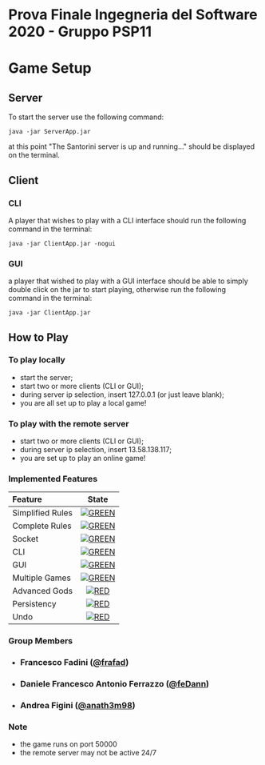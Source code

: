 # Prova Finale Ingegneria del Software 2020 - Gruppo PSP11

# Game Setup

## Server
To start the server use the following command:
```
java -jar ServerApp.jar
```

at this point "The Santorini server is up and running..." should be displayed on the terminal.
## Client
### CLI
A player that wishes to play with a CLI interface should run the following command in the terminal:
```
java -jar ClientApp.jar -nogui
```
### GUI
a player that wished to play with a GUI interface should be able to simply double click on the jar to start playing,
otherwise run the following command in the terminal:
```
java -jar ClientApp.jar
```
## How to Play
### To play locally
- start the server;
- start two or more clients (CLI or GUI);
- during server ip selection, insert 127.0.0.1 (or just leave blank);
- you are all set up to play a local game!
### To play with the remote server
- start two or more clients (CLI or GUI);
- during server ip selection, insert 13.58.138.117;
- you are set up to play an online game!


### Implemented Features
| Feature | State |
|:-----------------------|:------------------------------------:|
| Simplified Rules | [![GREEN](https://placehold.it/15/44bb44/44bb44)](#)|
| Complete Rules | [![GREEN](https://placehold.it/15/44bb44/44bb44)](#)|
| Socket | [![GREEN](https://placehold.it/15/44bb44/44bb44)](#)|
| CLI | [![GREEN](https://placehold.it/15/44bb44/44bb44)](#)|
| GUI | [![GREEN](https://placehold.it/15/44bb44/44bb44)](#)|
| Multiple Games | [![GREEN](https://placehold.it/15/44bb44/44bb44)](#)|
| Advanced Gods | [![RED](https://placehold.it/15/f03c15/f03c15)](#)|
| Persistency | [![RED](https://placehold.it/15/f03c15/f03c15)](#)|
| Undo | [![RED](https://placehold.it/15/f03c15/f03c15)](#)|


### Group Members
- ###       Francesco Fadini ([@frafad](https://github.com/frafad))
- ###       Daniele Francesco Antonio Ferrazzo ([@feDann](https://github.com/feDann))
- ###       Andrea Figini ([@anath3m98](https://github.com/anath3m98))

### Note
- the game runs on port 50000
- the remote server may not be active 24/7
<!--
[![RED](https://placehold.it/15/f03c15/f03c15)](#)
[![YELLOW](https://placehold.it/15/ffdd00/ffdd00)](#)
[![GREEN](https://placehold.it/15/44bb44/44bb44)](#)
-->
